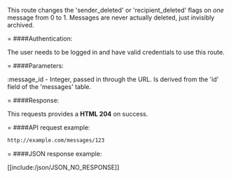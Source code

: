 <!-- --- title: DELETE /messages/:id -->

This route changes the 'sender_deleted' or 'recipient_deleted' flags on *one* message from 0 to 1. Messages are never actually deleted, just invisibly archived.

=
####Authentication:

The user needs to be logged in and have valid credentials to use this route.

=
####Parameters:

:message_id - Integer, passed in through the URL. Is derived from the 'id' field of the 'messages' table.

=
####Response:

This requests provides a <strong>HTML 204</strong> on success.

=
####API request example:
```html
http://example.com/messages/123
```

=
####JSON response example:

[[include:/json/JSON_NO_RESPONSE]]
